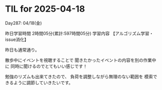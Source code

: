 # TIL for 2025-04-18
Day287: 04/18(金)

昨日学習時間 2時間05分(累計:597時間05分)
学習内容 【アルゴリズム学習・issue消化】

昨日も通常通り。

散歩中にイベントを視聴することで
聞きたかったイベントの内容を別の作業中に
同時に聞けるのでとてもいい感じです！

勉強のリズムも出来てきたので、
負荷を調整しながら無理のない範囲を
模索できるように調節していきたいです。